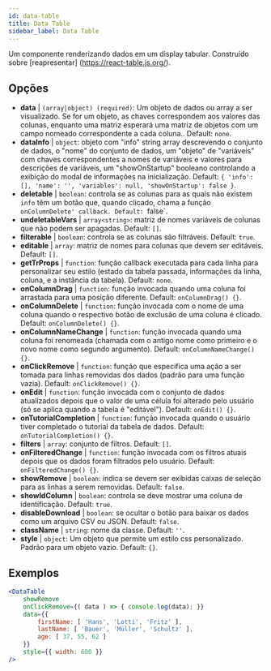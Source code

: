 ```yaml
---
id: data-table 
title: Data Table
sidebar_label: Data Table
---
```


Um componente renderizando dados em um display tabular. Construído sobre [reapresentar] (https://react-table.js.org/).

## Opções

* __data__ | `(array|object) (required)`: Um objeto de dados ou array a ser visualizado. Se for um objeto, as chaves correspondem aos valores das colunas, enquanto uma matriz esperará uma matriz de objetos com um campo nomeado correspondente a cada coluna.. Default: `none`.
* __dataInfo__ | `object`: objeto com "info" string array descrevendo o conjunto de dados, o "nome" do conjunto de dados, um "objeto" de "variáveis" com chaves correspondentes a nomes de variáveis e valores para descrições de variáveis, um "showOnStartup" booleano controlando a exibição do modal de informações na inicialização. Default: `{
  'info': [],
  'name': '',
  'variables': null,
  'showOnStartup': false
}`.
* __deletable__ | `boolean`: controla se as colunas para as quais não existem `info` têm um botão que, quando clicado, chama a função `onColumnDelete' callback. Default: `false`.
* __undeletableVars__ | `array<string>`: matriz de nomes variáveis de colunas que não podem ser apagadas. Default: `[]`.
* __filterable__ | `boolean`: controla se as colunas são filtráveis. Default: `true`.
* __editable__ | `array`: matriz de nomes para colunas que devem ser editáveis. Default: `[]`.
* __getTrProps__ | `function`: função callback executada para cada linha para personalizar seu estilo (estado da tabela passada, informações da linha,
coluna, e a instância da tabela). Default: `none`.
* __onColumnDrag__ | `function`: função invocada quando uma coluna foi arrastada para uma posição diferente. Default: `onColumnDrag() {}`.
* __onColumnDelete__ | `function`: função invocada com o nome de uma coluna quando o respectivo botão de exclusão de uma coluna é clicado. Default: `onColumnDelete() {}`.
* __onColumnNameChange__ | `function`: função invocada quando uma coluna foi renomeada (chamada com o antigo nome como primeiro e o novo nome como segundo argumento). Default: `onColumnNameChange() {}`.
* __onClickRemove__ | `function`: função que especifica uma ação a ser tomada para linhas removidas dos dados (padrão para uma função vazia). Default: `onClickRemove() {}`.
* __onEdit__ | `function`: função invocada com o conjunto de dados atualizados depois que o valor de uma célula foi alterado pelo usuário (só se aplica quando a tabela é "editável"). Default: `onEdit() {}`.
* __onTutorialCompletion__ | `function`: função invocada quando o usuário tiver completado o tutorial da tabela de dados. Default: `onTutorialCompletion() {}`.
* __filters__ | `array`: conjunto de filtros. Default: `[]`.
* __onFilteredChange__ | `function`: função invocada com os filtros atuais depois que os dados foram filtrados pelo usuário. Default: `onFilteredChange() {}`.
* __showRemove__ | `boolean`: indica se devem ser exibidas caixas de seleção para as linhas a serem removidas. Default: `false`.
* __showIdColumn__ | `boolean`: controla se deve mostrar uma coluna de identificação. Default: `true`.
* __disableDownload__ | `boolean`: se ocultar o botão para baixar os dados como um arquivo CSV ou JSON. Default: `false`.
* __className__ | `string`: nome da classe. Default: `''`.
* __style__ | `object`: Um objeto que permite um estilo css personalizado. Padrão para um objeto vazio. Default: `{}`.


## Exemplos

```jsx live
<DataTable
    showRemove
    onClickRemove={( data ) => { console.log(data); }}
    data={{ 
        firstName: [ 'Hans', 'Lotti', 'Fritz' ], 
        lastName: [ 'Bauer', 'Müller', 'Schultz' ],
        age: [ 37, 55, 62 ]
    }}
    style={{ width: 600 }}
/>
```

